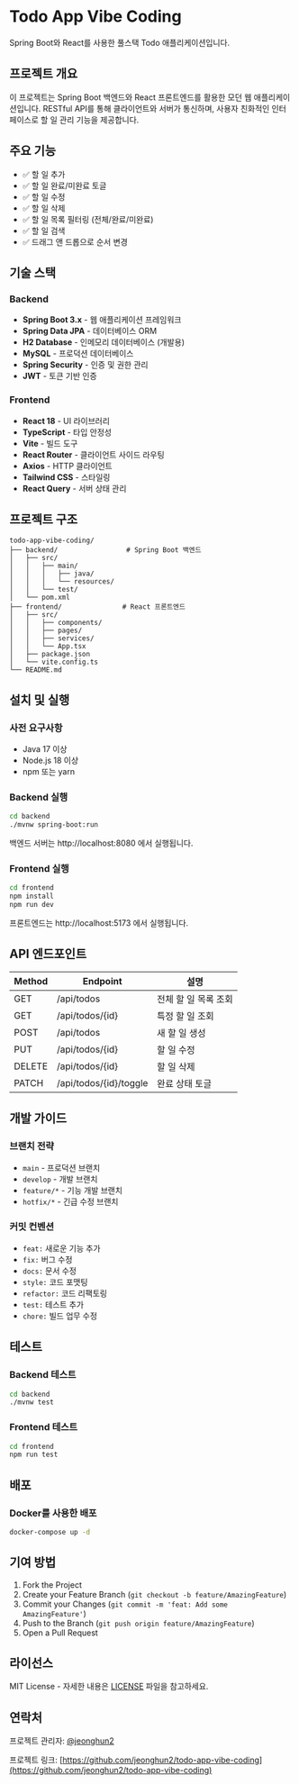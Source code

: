 # Todo App Vibe Coding

Spring Boot와 React를 사용한 풀스택 Todo 애플리케이션입니다.

## 프로젝트 개요

이 프로젝트는 Spring Boot 백엔드와 React 프론트엔드를 활용한 모던 웹 애플리케이션입니다. RESTful API를 통해 클라이언트와 서버가 통신하며, 사용자 친화적인 인터페이스로 할 일 관리 기능을 제공합니다.

## 주요 기능

- ✅ 할 일 추가
- ✅ 할 일 완료/미완료 토글
- ✅ 할 일 수정
- ✅ 할 일 삭제
- ✅ 할 일 목록 필터링 (전체/완료/미완료)
- ✅ 할 일 검색
- ✅ 드래그 앤 드롭으로 순서 변경

## 기술 스택

### Backend
- **Spring Boot 3.x** - 웹 애플리케이션 프레임워크
- **Spring Data JPA** - 데이터베이스 ORM
- **H2 Database** - 인메모리 데이터베이스 (개발용)
- **MySQL** - 프로덕션 데이터베이스
- **Spring Security** - 인증 및 권한 관리
- **JWT** - 토큰 기반 인증

### Frontend
- **React 18** - UI 라이브러리
- **TypeScript** - 타입 안정성
- **Vite** - 빌드 도구
- **React Router** - 클라이언트 사이드 라우팅
- **Axios** - HTTP 클라이언트
- **Tailwind CSS** - 스타일링
- **React Query** - 서버 상태 관리

## 프로젝트 구조

```
todo-app-vibe-coding/
├── backend/                 # Spring Boot 백엔드
│   ├── src/
│   │   ├── main/
│   │   │   ├── java/
│   │   │   └── resources/
│   │   └── test/
│   └── pom.xml
├── frontend/               # React 프론트엔드
│   ├── src/
│   │   ├── components/
│   │   ├── pages/
│   │   ├── services/
│   │   └── App.tsx
│   ├── package.json
│   └── vite.config.ts
└── README.md
```

## 설치 및 실행

### 사전 요구사항
- Java 17 이상
- Node.js 18 이상
- npm 또는 yarn

### Backend 실행
```bash
cd backend
./mvnw spring-boot:run
```
백엔드 서버는 http://localhost:8080 에서 실행됩니다.

### Frontend 실행
```bash
cd frontend
npm install
npm run dev
```
프론트엔드는 http://localhost:5173 에서 실행됩니다.

## API 엔드포인트

| Method | Endpoint | 설명 |
|--------|----------|------|
| GET | /api/todos | 전체 할 일 목록 조회 |
| GET | /api/todos/{id} | 특정 할 일 조회 |
| POST | /api/todos | 새 할 일 생성 |
| PUT | /api/todos/{id} | 할 일 수정 |
| DELETE | /api/todos/{id} | 할 일 삭제 |
| PATCH | /api/todos/{id}/toggle | 완료 상태 토글 |

## 개발 가이드

### 브랜치 전략
- `main` - 프로덕션 브랜치
- `develop` - 개발 브랜치
- `feature/*` - 기능 개발 브랜치
- `hotfix/*` - 긴급 수정 브랜치

### 커밋 컨벤션
- `feat:` 새로운 기능 추가
- `fix:` 버그 수정
- `docs:` 문서 수정
- `style:` 코드 포맷팅
- `refactor:` 코드 리팩토링
- `test:` 테스트 추가
- `chore:` 빌드 업무 수정

## 테스트

### Backend 테스트
```bash
cd backend
./mvnw test
```

### Frontend 테스트
```bash
cd frontend
npm run test
```

## 배포

### Docker를 사용한 배포
```bash
docker-compose up -d
```

## 기여 방법

1. Fork the Project
2. Create your Feature Branch (`git checkout -b feature/AmazingFeature`)
3. Commit your Changes (`git commit -m 'feat: Add some AmazingFeature'`)
4. Push to the Branch (`git push origin feature/AmazingFeature`)
5. Open a Pull Request

## 라이선스

MIT License - 자세한 내용은 [LICENSE](LICENSE) 파일을 참고하세요.

## 연락처

프로젝트 관리자: [@jeonghun2](https://github.com/jeonghun2)

프로젝트 링크: [https://github.com/jeonghun2/todo-app-vibe-coding](https://github.com/jeonghun2/todo-app-vibe-coding)
